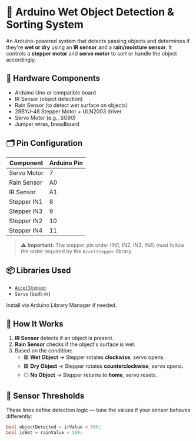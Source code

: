 # 🤖 Arduino Wet Object Detection & Sorting System

An Arduino-powered system that detects passing objects and determines if they're **wet or dry** using an **IR sensor** and a **rain/moisture sensor**. It controls a **stepper motor** and **servo motor** to sort or handle the object accordingly.

## 🧰 Hardware Components

- Arduino Uno or compatible board  
- IR Sensor (object detection)  
- Rain Sensor (to detect wet surface on objects)  
- 28BYJ-48 Stepper Motor + ULN2003 driver  
- Servo Motor (e.g., SG90)  
- Jumper wires, breadboard  

## 🗂️ Pin Configuration

| Component      | Arduino Pin |
|----------------|-------------|
| Servo Motor    | 7           |
| Rain Sensor    | A0          |
| IR Sensor      | A1          |
| Stepper IN1    | 8           |
| Stepper IN3    | 9           |
| Stepper IN2    | 10          |
| Stepper IN4    | 11          |

> ⚠️ **Important:** The stepper pin order (IN1, IN2, IN3, IN4) must follow the order required by the `AccelStepper` library.

## 📦 Libraries Used

- [`AccelStepper`](https://www.airspayce.com/mikem/arduino/AccelStepper/)
- `Servo` (built-in)

Install via Arduino Library Manager if needed.

## 🚀 How It Works

1. **IR Sensor** detects if an object is present.
2. **Rain Sensor** checks if the object's surface is wet.
3. Based on the condition:
   - 🟥 **Wet Object** → Stepper rotates **clockwise**, servo opens.
   - 🟩 **Dry Object** → Stepper rotates **counterclockwise**, servo opens.
   - ⚪ **No Object** → Stepper returns to **home**, servo resets.

## 🧪 Sensor Thresholds

These lines define detection logic — tune the values if your sensor behaves differently:

```cpp
bool objectDetected = irValue < 500;
bool isWet = rainValue < 500;
